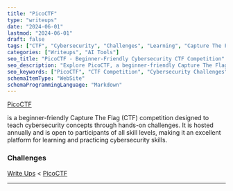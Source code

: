 ```yaml
---
title: "PicoCTF"
type: "writeups"
date: "2024-06-01"
lastmod: "2024-06-01"
draft: false
tags: ["CTF", "Cybersecurity", "Challenges", "Learning", "Capture The Flag", "Hacking", "Security", "Education"]
categories: ["Writeups", "AI Tools"]
seo_title: "PicoCTF - Beginner-Friendly Cybersecurity CTF Competition"
seo_description: "Explore PicoCTF, a beginner-friendly Capture The Flag (CTF) competition designed to teach cybersecurity concepts through hands-on challenges."
seo_keywords: ["PicoCTF", "CTF Competition", "Cybersecurity Challenges", "Beginner-Friendly CTF", "Capture The Flag", "Hacking Challenges", "Security Education", "Cybersecurity Learning", "CTF Events", "Online CTF"]
schemaItemType: "WebSite"
schemaProgrammingLanguage: "Markdown"
---
```


[PicoCTF](https://picoctf.com)

is a beginner-friendly Capture The Flag (CTF) competition designed to teach cybersecurity concepts through hands-on challenges. It is hosted annually and is open to participants of all skill levels, making it an excellent platform for learning and practicing cybersecurity skills.

### Challenges

[Write Ups](..) < [PicoCTF](.)

---
